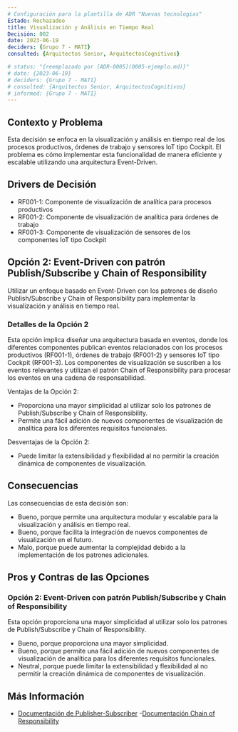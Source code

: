 ```yaml
---
# Configuración para la plantilla de ADR "Nuevas tecnologias"
Estado: Rechazadoo
title: Visualización y Análisis en Tiempo Real
Decisión: 002
date: 2023-06-19
deciders: {Grupo 7 - MATI}
consulted: {Arquitectos Senior, ArquitectosCognitivos}

# status: "{reemplazado por [ADR-0005](0005-ejemplo.md)}"
# date: {2023-06-19}
# deciders: {Grupo 7 - MATI}
# consulted: {Arquitectos Senior, ArquitectosCognitivos}
# informed: {Grupo 7 - MATI}
---
```

## Contexto y Problema

Esta decisión se enfoca en la visualización y análisis en tiempo real de los procesos productivos, órdenes de trabajo y sensores IoT tipo Cockpit. El problema es cómo implementar esta funcionalidad de manera eficiente y escalable utilizando una arquitectura Event-Driven.

## Drivers de Decisión

* RF001-1: Componente de visualización de analítica para procesos productivos
* RF001-2: Componente de visualización de analítica para órdenes de trabajo
* RF001-3: Componente de visualización de sensores de los componentes IoT tipo Cockpit

## Opción 2: Event-Driven con patrón Publish/Subscribe y Chain of Responsibility

Utilizar un enfoque basado en Event-Driven con los patrones de diseño Publish/Subscribe y Chain of Responsibility para implementar la visualización y análisis en tiempo real.

### Detalles de la Opción 2

Esta opción implica diseñar una arquitectura basada en eventos, donde los diferentes componentes publican eventos relacionados con los procesos productivos (RF001-1), órdenes de trabajo (RF001-2) y sensores IoT tipo Cockpit (RF001-3). Los componentes de visualización se suscriben a los eventos relevantes y utilizan el patrón Chain of Responsibility para procesar los eventos en una cadena de responsabilidad.

Ventajas de la Opción 2:

* Proporciona una mayor simplicidad al utilizar solo los patrones de Publish/Subscribe y Chain of Responsibility.
* Permite una fácil adición de nuevos componentes de visualización de analítica para los diferentes requisitos funcionales.

Desventajas de la Opción 2:

* Puede limitar la extensibilidad y flexibilidad al no permitir la creación dinámica de componentes de visualización.

## Consecuencias

Las consecuencias de esta decisión son:

* Bueno, porque permite una arquitectura modular y escalable para la visualización y análisis en tiempo real.
* Bueno, porque facilita la integración de nuevos componentes de visualización en el futuro.
* Malo, porque puede aumentar la complejidad debido a la implementación de los patrones adicionales.

## Pros y Contras de las Opciones

### Opción 2: Event-Driven con patrón Publish/Subscribe y Chain of Responsibility

Esta opción proporciona una mayor simplicidad al utilizar solo los patrones de Publish/Subscribe y Chain of Responsibility.

* Bueno, porque proporciona una mayor simplicidad.
* Bueno, porque permite una fácil adición de nuevos componentes de visualización de analítica para los diferentes requisitos funcionales.
* Neutral, porque puede limitar la extensibilidad y flexibilidad al no permitir la creación dinámica de componentes de visualización.

## Más Información

- [Documentación de Publisher-Subscriber](https://learn.microsoft.com/en-us/azure/architecture/patterns/publisher-subscriber)
-[Documentación Chain of Responsibility](https://refactoring.guru/design-patterns/chain-of-responsibility)